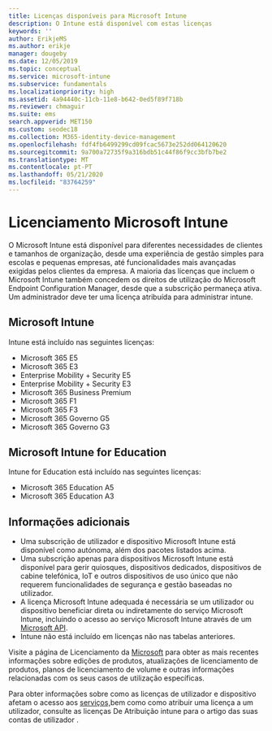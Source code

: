 ```yaml
---
title: Licenças disponíveis para Microsoft Intune
description: O Intune está disponível com estas licenças
keywords: ''
author: ErikjeMS
ms.author: erikje
manager: dougeby
ms.date: 12/05/2019
ms.topic: conceptual
ms.service: microsoft-intune
ms.subservice: fundamentals
ms.localizationpriority: high
ms.assetid: 4a94440c-11cb-11e8-b642-0ed5f89f718b
ms.reviewer: chmaguir
ms.suite: ems
search.appverid: MET150
ms.custom: seodec18
ms.collection: M365-identity-device-management
ms.openlocfilehash: fdf4fb6499299cd09fcac5673e252dd064120620
ms.sourcegitcommit: 9a700a72735f9a316bdb51c44f86f9cc3bfb7be2
ms.translationtype: MT
ms.contentlocale: pt-PT
ms.lasthandoff: 05/21/2020
ms.locfileid: "83764259"
---
```

# <a name="microsoft-intune-licensing"></a>Licenciamento Microsoft Intune
O Microsoft Intune está disponível para diferentes necessidades de clientes e tamanhos de organização, desde uma experiência de gestão simples para escolas e pequenas empresas, até funcionalidades mais avançadas exigidas pelos clientes da empresa. A maioria das licenças que incluem o Microsoft Intune também concedem os direitos de utilização do Microsoft Endpoint Configuration Manager, desde que a subscrição permaneça ativa. Um administrador deve ter uma licença atribuída para administrar intune.

## <a name="microsoft-intune"></a>Microsoft Intune
Intune está incluído nas seguintes licenças:

- Microsoft 365 E5
- Microsoft 365 E3
- Enterprise Mobility + Security E5
- Enterprise Mobility + Security E3
- Microsoft 365 Business Premium
- Microsoft 365 F1
- Microsoft 365 F3
- Microsoft 365 Governo G5
- Microsoft 365 Governo G3

## <a name="microsoft-intune-for-education"></a>Microsoft Intune for Education
Intune for Education está incluído nas seguintes licenças:

- Microsoft 365 Education A5
- Microsoft 365 Education A3

## <a name="additional-information"></a>Informações adicionais
- Uma subscrição de utilizador e dispositivo Microsoft Intune está disponível como autónoma, além dos pacotes listados acima.
- Uma subscrição apenas para dispositivos Microsoft Intune está disponível para gerir quiosques, dispositivos dedicados, dispositivos de cabine telefónica, IoT e outros dispositivos de uso único que não requerem funcionalidades de segurança e gestão baseadas no utilizador.
- A licença Microsoft Intune adequada é necessária se um utilizador ou dispositivo beneficiar direta ou indiretamente do serviço Microsoft Intune, incluindo o acesso ao serviço Microsoft Intune através de um [Microsoft API](https://docs.microsoft.com/legal/microsoft-apis/terms-of-use).
- Intune não está incluído em licenças não nas tabelas anteriores.

Visite a página de Licenciamento da [Microsoft](https://www.microsoft.com/licensing/default) para obter as mais recentes informações sobre edições de produtos, atualizações de licenciamento de produtos, planos de licenciamento de volume e outras informações relacionadas com os seus casos de utilização específicas.  

Para obter informações sobre como as licenças de utilizador e dispositivo afetam o acesso aos [serviços,](licenses-assign.md)bem como como atribuir uma licença a um utilizador, consulte as licenças De Atribuição intune para o artigo das suas contas de utilizador .
